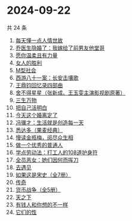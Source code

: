 # 2024-09-22

共 24 条

<!-- BEGIN WEREAD -->
<!-- 最后更新时间 2024-09-22 10:50:17 +0800 -->
1. [每天懂一点人情世故](https://weread.qq.com/web/bookDetail/89c325f0565ef389c40e87c)
1. [乔医生隐婚了：我嫁给了前男友他堂哥](https://weread.qq.com/web/bookDetail/c8032b40813ab7c1eg018e31)
1. [愿你温柔且有力量](https://weread.qq.com/web/bookDetail/a4732dd0813ab83d5g0174e6)
1. [女人的胜利](https://weread.qq.com/web/bookDetail/50132dc0813ab937dg0158cf)
1. [M型社会](https://weread.qq.com/web/bookDetail/f313231072744bcaf3154c2)
1. [西游八十一案：长安击壤歌](https://weread.qq.com/web/bookDetail/564329b0813ab930bg0181e6)
1. [王鼎钧回忆录四部曲](https://weread.qq.com/web/bookDetail/e2932a405df377e29668fff)
1. [舍不得星星（张新成、王玉雯主演影视剧原著）](https://weread.qq.com/web/bookDetail/3fc327d0813ab9311g0186b7)
1. [三生万物](https://weread.qq.com/web/bookDetail/48432b50813ab9339g013f3f)
1. [把自己活明白](https://weread.qq.com/web/bookDetail/02032cd0813ab9352g015dd4)
1. [今天这个婚离定了](https://weread.qq.com/web/bookDetail/28b32630813ab9349g013331)
1. [冯骥才：生活就是创造每一天](https://weread.qq.com/web/bookDetail/8a132890813ab9310g0154b4)
1. [悉达多（果麦经典）](https://weread.qq.com/web/bookDetail/3a832f705d0d1f3a8ec72ff)
1. [慢读金瓶梅，阅尽众生相](https://weread.qq.com/web/bookDetail/f5232170813ab92d3g01499d)
1. [做一个优秀的普通人](https://weread.qq.com/web/bookDetail/9eb32f30813ab8721g01266a)
1. [学点劳动法：打工人的108道护身符](https://weread.qq.com/web/bookDetail/bb332b10813ab9154g01805e)
1. [全员恶女：她们因何而挥刀](https://weread.qq.com/web/bookDetail/60b32170813ab9330g0171f9)
1. [去遇见](https://weread.qq.com/web/bookDetail/a3d32170813ab907fg0154f3)
1. [如果这是宋史（全7册）](https://weread.qq.com/web/bookDetail/6d5322a0813ab926cg01980e)
1. [传奇](https://weread.qq.com/web/bookDetail/89532630813ab779fg011515)
1. [货币战争（全5册）](https://weread.qq.com/web/bookDetail/a7b324105c35e0a7bf8ad21)
1. [天之下](https://weread.qq.com/web/bookDetail/4de326a0721770aa4de95f4)
1. [有钱人和你想的不一样](https://weread.qq.com/web/bookDetail/fd232e40720a8cd2fd23457)
1. [它们的性](https://weread.qq.com/web/bookDetail/64f32ea0813ab7439g012564)
<!-- END WEREAD -->